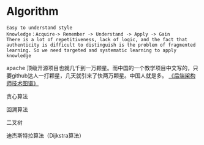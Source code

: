 # Algorithm

    Easy to understand style
    Knowledge：Acquire-> Remember -> Understand -> Apply -> Gain
    There is a lot of repetitiveness, lack of logic, and the fact that authenticity is difficult to distinguish is the problem of fragmented learning. So we need targeted and systematic learning to apply knowledge
    
apache 顶级开源项目也就几千到一万颗星。而中国的一个教学项目中文写的，只要github达人一打颗星，几天就引来了快两万颗星。中国人就是多。
[《后端架构师技术图谱》](https://github.com/xingshaocheng/architect-awesome/)


贪心算法

回溯算法

二叉树

迪杰斯特拉算法（Dijkstra算法）
    